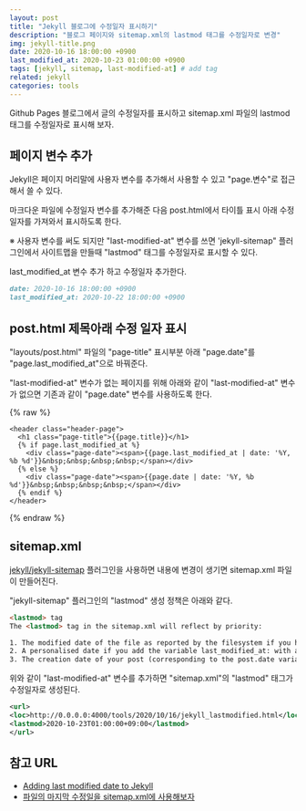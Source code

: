 ```yaml
---
layout: post
title: "Jekyll 블로그에 수정일자 표시하기"
description: "블로그 페이지와 sitemap.xml의 lastmod 태그를 수정일자로 변경"
img: jekyll-title.png
date: 2020-10-16 18:00:00 +0900
last_modified_at: 2020-10-23 01:00:00 +0900
tags: [jekyll, sitemap, last-modified-at] # add tag
related: jekyll
categories: tools
---
```


Github Pages 블로그에서 글의 수정일자를 표시하고 sitemap.xml 파일의 lastmod 태그를 수정일자로 표시해 보자. 
<!--more-->

## 페이지 변수 추가 

Jekyll은 페이지 머리말에 사용자 변수를 추가해서 사용할 수 있고 "page.변수"로 접근해서 쓸 수 있다. 

마크다운 파일에 수정일자 변수를 추가해준 다음 post.html에서 타이틀 표시 아래 수정일자를 가져와서 표시하도록 한다. 

※ 사용자 변수를 써도 되지만 "last-modified-at" 변수를 쓰면 'jekyll-sitemap" 플러그인에서 사이트맵을 만들때 "lastmod" 태그를 수정일자로 표시할 수 있다. 

last_modified_at 변수 추가 하고 수정일자 추가한다. 

```markdown
date: 2020-10-16 18:00:00 +0900
last_modified_at: 2020-10-22 18:00:00 +0900
```

## post.html 제목아래 수정 일자 표시

"layouts/post.html" 파일의 "page-title" 표시부분 아래 "page.date"를 "page.last_modified_at"으로 바꿔준다. 

"last-modified-at" 변수가 없는 페이지를 위해 아래와 같이 "last-modified-at" 변수가 없으면 기존과 같이 "page.date" 변수를 사용하도록 한다. 

{% raw %}
```liquid
<header class="header-page">
  <h1 class="page-title">{{page.title}}</h1>
  {% if page.last_modified_at %}
    <div class="page-date"><span>{{page.last_modified_at | date: '%Y, %b %d'}}&nbsp;&nbsp;&nbsp;&nbsp;</span></div>
  {% else %}
    <div class="page-date"><span>{{page.date | date: '%Y, %b %d'}}&nbsp;&nbsp;&nbsp;&nbsp;</span></div>
  {% endif %}
</header>
```
{% endraw %}

## sitemap.xml 

[jekyll/jekyll-sitemap](https://github.com/jekyll/jekyll-sitemap) 플러그인을 사용하면 내용에 변경이 생기면 sitemap.xml 파일이 만들어진다. 

"jekyll-sitemap" 플러그인의 "lastmod" 생성 정책은 아래와 같다. 

```html
<lastmod> tag
The <lastmod> tag in the sitemap.xml will reflect by priority:

1. The modified date of the file as reported by the filesystem if you have jekyll-last-modified-at plugin installed (not compatible with GitHub Pages auto building)
2. A personalised date if you add the variable last_modified_at: with a date in the Front Matter
3. The creation date of your post (corresponding to the post.date variable)
```

위와 같이 "last-modified-at" 변수를 추가하면 "sitemap.xml"의 "lastmod" 태그가 수정일자로 생성된다. 

```xml
<url>
<loc>http://0.0.0.0:4000/tools/2020/10/16/jekyll_lastmodified.html</loc>
<lastmod>2020-10-23T01:00:00+09:00</lastmod>
</url>
```

## 참고 URL

- [Adding last modified date to Jekyll](https://tomkadwill.com/adding-last-modified-date-to-jekyll) 
- [파일의 마지막 수정일을 sitemap.xml에 사용해보자](https://dev-yakuza.github.io/ko/jekyll/jekyll-last-modified-at/)
